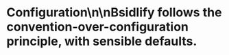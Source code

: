 # Configuration\n\nBsidlify follows the convention-over-configuration principle, with sensible defaults.
